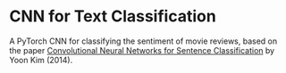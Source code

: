 # CNN for Text Classification

A PyTorch CNN for classifying the sentiment of movie reviews, based on the paper [Convolutional Neural Networks for Sentence Classification](https://arxiv.org/abs/1408.5882) by Yoon Kim (2014).
